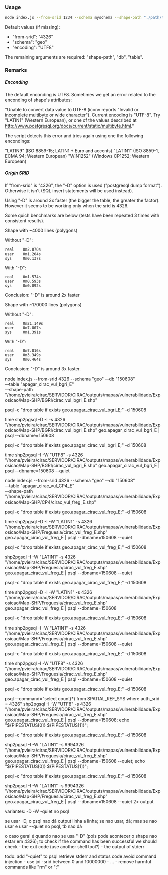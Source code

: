 ### Usage

```sh
node index.js --from-srid 1234 --schema myschema --shape-path "./path/to/my-shape.shp" --db mydb --table mytable
```

Default values (if missing):
 - "from-srid": "4326"
 - "schema": "geo"
 - "encoding": "UTF8"

The remaining arguments are required: "shape-path", "db", "table".

### Remarks

##### Enconding

The default enconding is UTF8. Sometimes we get an error related to the enconding of shape's attributes:

"Unable to convert data value to UTF-8 (iconv reports "Invalid or incomplete multibyte or wide character"). Current encoding is "UTF-8". Try "LATIN1" (Western European), or one of the values described at 
http://www.postgresql.org/docs/current/static/multibyte.html."

The script detects this error and tries again using one the following encondings:

"LATIN9" (ISO 8859-15; LATIN1 + Euro and accents)
"LATIN1" (ISO 8859-1, ECMA 94; Western European)
"WIN1252" (Windows CP1252; Western European)

##### Origin SRID

If "from-srid" is "4326", the "-D" option is used ("postgresql dump format"). Otherwise it isn't (SQL insert statements will be used instead).

Using "-D" is around 3x faster (the bigger the table, the greater the factor). However it seems to be working only when the srid is 4326. 

Some quich benchmarks are below (tests have been repeated 3 times with consistent results).


Shape with ~4000 lines (polygons)

Without "-D":
```
real    0m2.870s
user    0m1.204s
sys     0m0.137s
```

With "-D":
```
real    0m1.574s
user    0m0.593s
sys     0m0.092s
```

Conclusion: "-D" is around 2x faster


Shape with ~170000 lines (polygons)

Without "-D":
```
real    0m21.149s
user    0m7.807s
sys     0m1.391s
```

With "-D":
```
real    0m7.816s
user    0m3.349s
sys     0m0.464s
```

Conclusion: "-D" is around 3x faster.




node index.js --from-srid 4326 --schema "geo" --db "150608" \
        --table "apagar_cirac_vul_bgri_E" \
        --shape-path "/home/pvieira/cirac/SERVIDOR/CIRAC/outputs/mapas/vulnerabilidade/Exposicao/Map-SHP/BGRI/cirac_vul_bgri_E.shp" 


psql -c "drop table if exists geo.apagar_cirac_vul_bgri_E;" -d 150608

time shp2pgsql -D -I -s 4326                 "/home/pvieira/cirac/SERVIDOR/CIRAC/outputs/mapas/vulnerabilidade/Exposicao/Map-SHP/BGRI/cirac_vul_bgri_E.shp" geo.apagar_cirac_vul_bgri_E | psql --dbname=150608




psql -c "drop table if exists geo.apagar_cirac_vul_bgri_E;" -d 150608

time shp2pgsql -I -W "UTF8" -s 4326                 "/home/pvieira/cirac/SERVIDOR/CIRAC/outputs/mapas/vulnerabilidade/Exposicao/Map-SHP/BGRI/cirac_vul_bgri_E.shp" geo.apagar_cirac_vul_bgri_E | psql --dbname=150608 --quiet





node index.js --from-srid 4326 --schema "geo" --db "150608" \
        --table "apagar_cirac_vul_CP4_E" \
        --shape-path "/home/pvieira/cirac/SERVIDOR/CIRAC/outputs/mapas/vulnerabilidade/Exposicao/Map-SHP/CP4/cirac_vul_freg_E.shp" 



psql -c "drop table if exists geo.apagar_cirac_vul_freg_E;" -d 150608

time shp2pgsql -D -I -W "LATIN1" -s 4326                 "/home/pvieira/cirac/SERVIDOR/CIRAC/outputs/mapas/vulnerabilidade/Exposicao/Map-SHP/Freguesia/cirac_vul_freg_E.shp" geo.apagar_cirac_vul_freg_E | psql --dbname=150608 --quiet



psql -c "drop table if exists geo.apagar_cirac_vul_freg_E;" -d 150608

shp2pgsql -I -W "LATIN1" -s 4326                 "/home/pvieira/cirac/SERVIDOR/CIRAC/outputs/mapas/vulnerabilidade/Exposicao/Map-SHP/Freguesia/cirac_vul_freg_E.shp" geo.apagar_cirac_vul_freg_E | psql --dbname=150608 --quiet




psql -c "drop table if exists geo.apagar_cirac_vul_freg_E;" -d 150608

time shp2pgsql -D -I -W "LATIN1" -s 4326                 "/home/pvieira/cirac/SERVIDOR/CIRAC/outputs/mapas/vulnerabilidade/Exposicao/Map-SHP/Freguesia/cirac_vul_freg_E.shp" geo.apagar_cirac_vul_freg_E | psql --dbname=150608 



psql -c "drop table if exists geo.apagar_cirac_vul_freg_E;" -d 150608

time shp2pgsql -I -W "LATIN1" -s 4326                 "/home/pvieira/cirac/SERVIDOR/CIRAC/outputs/mapas/vulnerabilidade/Exposicao/Map-SHP/Freguesia/cirac_vul_freg_E.shp" geo.apagar_cirac_vul_freg_E | psql --dbname=150608 --quiet


psql -c "drop table if exists geo.apagar_cirac_vul_freg_E;" -d 150608

time shp2pgsql -I -W "UTF8" -s 4326                 "/home/pvieira/cirac/SERVIDOR/CIRAC/outputs/mapas/vulnerabilidade/Exposicao/Map-SHP/Freguesia/cirac_vul_freg_E.shp" geo.apagar_cirac_vul_freg_E | psql --dbname=150608 --quiet


psql -c "drop table if exists geo.apagar_cirac_vul_freg_E;" -d 150608

psql --command="select count(*) from SPATIAL_REF_SYS where auth_srid = 4326"
shp2pgsql -I -W "UTF8" -s 4326                 "/home/pvieira/cirac/SERVIDOR/CIRAC/outputs/mapas/vulnerabilidade/Exposicao/Map-SHP/Freguesia/cirac_vul_freg_E.shp" geo.apagar_cirac_vul_freg_E | psql --dbname=150608; echo "${PIPESTATUS[0]} ${PIPESTATUS[1]}";



psql -c "drop table if exists geo.apagar_cirac_vul_freg_E;" -d 150608

shp2pgsql -I -W "LATIN1" -s 9994326                 "/home/pvieira/cirac/SERVIDOR/CIRAC/outputs/mapas/vulnerabilidade/Exposicao/Map-SHP/Freguesia/cirac_vul_freg_E.shp" geo.apagar_cirac_vul_freg_E | psql --dbname=150608 --quiet; echo "${PIPESTATUS[0]} ${PIPESTATUS[1]}";



psql -c "drop table if exists geo.apagar_cirac_vul_freg_E;" -d 150608

shp2pgsql -I -W "LATIN1" -s 9994326                 "/home/pvieira/cirac/SERVIDOR/CIRAC/outputs/mapas/vulnerabilidade/Exposicao/Map-SHP/Freguesia/cirac_vul_freg_E.shp" geo.apagar_cirac_vul_freg_E | psql --dbname=150608 --quiet 2> output





variantes: 
    -D
    -W
    -quiet no psql

se usar -D, o psql nao dá output linha a linha; se nao usar, dá; mas se nao usar e usar --quiet no psql, tb nao dá

o caso geral é quando nao se usa "-D" (pois pode acontecer o shape nao estar em 4326); to check if the command has been successful we should check
    - the exit code (use another shell tool?)
    - the output of stderr



todo: add "-quiet" to psql
retrieve stderr and status code
avoid command injection - use joi
    -srid between 0 and 10000000
    - ...
    - remove harmful commands like "rm" or ";"